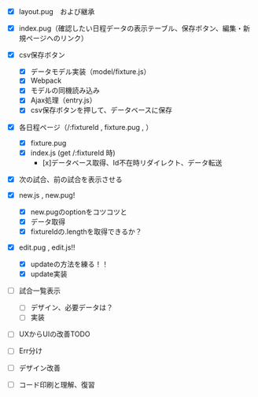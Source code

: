 - [x] layout.pug　および継承
- [x] index.pug（確認したい日程データの表示テーブル、保存ボタン、編集・新規ページへのリンク）
- [x] csv保存ボタン
  - [x] データモデル実装（model/fixture.js）
  - [x] Webpack
  - [x] モデルの同機読み込み
  - [x] Ajax処理（entry.js）
  - [x] csv保存ボタンを押して、データベースに保存

- [x] 各日程ページ（/:fixtureId , fixture.pug , ）
  - [x] fixture.pug
  - [x] index.js (get /:fixtureId 時)
    - [x]データベース取得、Id不在時リダイレクト、データ転送

- [x] 次の試合、前の試合を表示させる

- [x] new.js , new.pug!
  - [x] new.pugのoptionをコツコツと
  - [x] データ取得
  - [x] fixtureIdの.lengthを取得できるか？
  
- [x] edit.pug , edit.js!!
    - [x] updateの方法を練る！！
    - [x] update実装

- [ ] 試合一覧表示
    - [ ] デザイン、必要データは？
    - [ ] 実装

- [ ] UXからUIの改善TODO

- [ ] Err分け

- [ ] デザイン改善

- [ ] コード印刷と理解、復習